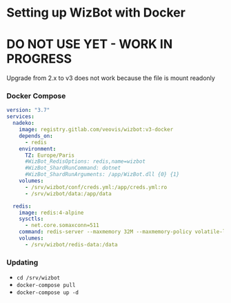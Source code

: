 # Setting up WizBot with Docker

# DO NOT USE YET - WORK IN PROGRESS

Upgrade from 2.x to v3 does not work because the file is mount readonly

### Docker Compose 
```yml
version: "3.7"
services:
  nadeko:
    image: registry.gitlab.com/veovis/wizbot:v3-docker
    depends_on:
      - redis
    environment:
      TZ: Europe/Paris
      #WizBot_RedisOptions: redis,name=wizbot
      #WizBot_ShardRunCommand: dotnet
      #WizBot_ShardRunArguments: /app/WizBot.dll {0} {1}
    volumes:
      - /srv/wizbot/conf/creds.yml:/app/creds.yml:ro
      - /srv/wizbot/data:/app/data

  redis:
    image: redis:4-alpine
    sysctls:
      - net.core.somaxconn=511
    command: redis-server --maxmemory 32M --maxmemory-policy volatile-lru
    volumes:
      - /srv/wizbot/redis-data:/data
```
### Updating
- `cd /srv/wizbot`
- `docker-compose pull`
- `docker-compose up -d`
